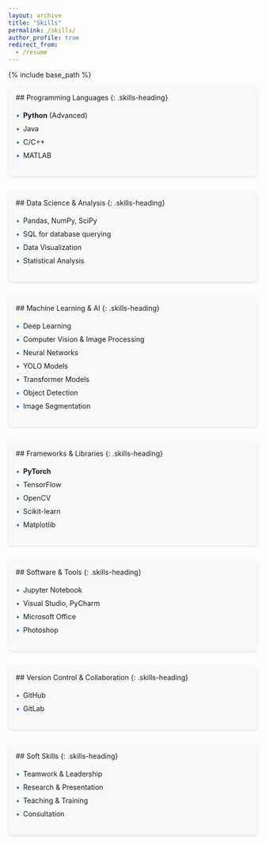 ```yaml
---
layout: archive
title: "Skills"
permalink: /skills/
author_profile: true
redirect_from:
  - /resume
---
```


{% include base_path %}

<div markdown="1" class="skills-section">
## Programming Languages
{: .skills-heading}

* **Python** (Advanced)
* Java
* C/C++
* MATLAB
</div>

<div markdown="1" class="skills-section">
## Data Science & Analysis
{: .skills-heading}

* Pandas, NumPy, SciPy
* SQL for database querying
* Data Visualization
* Statistical Analysis
</div>

<div markdown="1" class="skills-section">
## Machine Learning & AI
{: .skills-heading}

* Deep Learning
* Computer Vision & Image Processing
* Neural Networks
* YOLO Models
* Transformer Models
* Object Detection
* Image Segmentation
</div>

<div markdown="1" class="skills-section">
## Frameworks & Libraries
{: .skills-heading}

* **PyTorch**
* TensorFlow
* OpenCV
* Scikit-learn
* Matplotlib
</div>

<div markdown="1" class="skills-section">
## Software & Tools
{: .skills-heading}

* Jupyter Notebook
* Visual Studio, PyCharm
* Microsoft Office
* Photoshop
</div>

<div markdown="1" class="skills-section">
## Version Control & Collaboration
{: .skills-heading}

* GitHub
* GitLab
</div>

<div markdown="1" class="skills-section">
## Soft Skills
{: .skills-heading}

* Teamwork & Leadership
* Research & Presentation
* Teaching & Training
* Consultation
</div>

<style>
.skills-section {
  margin-bottom: 30px;
  padding: 15px;
  background-color: #f8f9fa;
  border-radius: 8px;
  box-shadow: 0 2px 5px rgba(0,0,0,0.1);
}

.skills-heading {
  color: #0366d6;
  border-bottom: 2px solid #0366d6;
  padding-bottom: 10px;
  margin-top: 0;
}

.skills-section ul {
  list-style-type: none;
  padding-left: 15px;
}

.skills-section li {
  padding: 5px 0;
  position: relative;
}

.skills-section li:before {
  content: "•";
  color: #0366d6;
  font-weight: bold;
  display: inline-block;
  width: 1em;
  margin-left: -1em;
}
</style>
